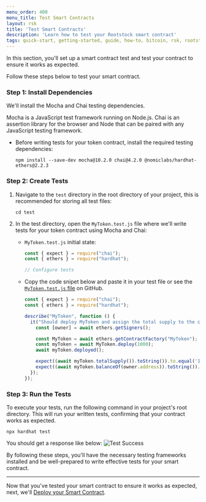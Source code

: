 ```yaml
---
menu_order: 400
menu_title: Test Smart Contracts
layout: rsk
title: 'Test Smart Contracts'
description: 'Learn how to test your Rootstock smart contract'
tags: quick-start, getting-started, guide, how-to, bitcoin, rsk, rootstock, blockchain
---
```


In this section, you'll set up a smart contract test and test your contract to ensure it works as expected.

Follow these steps below to test your smart contract.

### Step 1: Install Dependencies

We'll install the Mocha and Chai testing dependencies.

Mocha is a JavaScript test framework running on Node.js. Chai is an assertion library for the browser and Node that can be paired with any JavaScript testing framework.

- Before writing tests for your token contract, install the required testing dependencies:
  ```shell
  npm install --save-dev mocha@10.2.0 chai@4.2.0 @nomiclabs/hardhat-ethers@2.2.3
  ```

### Step 2: Create Tests

1. Navigate to the `test` directory in the root directory of your project, this is recommended for storing all test files:
    ```shell
    cd test
    ```

2. In the test directory, open the `MyToken.test.js` file where we'll write tests for your token contract using Mocha and Chai:

    - `MyToken.test.js` initial state:
        ```js
        const { expect } = require("chai");
        const { ethers } = require("hardhat");

        // Configure tests

        ```

    - Copy the code snipet below and paste it in your test file or see the [`MyToken.test.js` file](https://raw.githubusercontent.com/jesus-iov/rootstock-quick-start-guide/feat/complete/test/MyToken.test.js) on GitHub.
        ```js
        const { expect } = require("chai");
        const { ethers } = require("hardhat");

        describe("MyToken", function () {
          it("Should deploy MyToken and assign the total supply to the owner", async function () {
            const [owner] = await ethers.getSigners();

            const MyToken = await ethers.getContractFactory("MyToken");
            const myToken = await MyToken.deploy(1000);
            await myToken.deployed();

            expect((await myToken.totalSupply()).toString()).to.equal('1000');
            expect((await myToken.balanceOf(owner.address)).toString()).to.equal('1000');
          });
        });
        ```

### Step 3: Run the Tests

To execute your tests, run the following command in your project's root directory. This will run your written tests, confirming that your contract works as expected.
```shell
npx hardhat test
```

You should get a response like below:
![Test Success](/assets/img/guides/quickstart/hardhat/test-success.png)

By following these steps, you'll have the necessary testing frameworks installed and be well-prepared to write effective tests for your smart contract.

---
Now that you've tested your smart contract to ensure it works as expected, next, we'll [Deploy your Smart Contract](/guides/quickstart/hardhat/deploy-smart-contract/).
